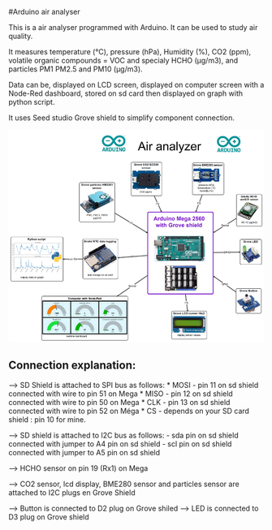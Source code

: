 #Arduino  air analyser

This is a air analyser programmed with Arduino. It can be used to study air quality.

It measures temperature (°C), pressure (hPa), Humidity (%), CO2 (ppm), volatile organic compounds = VOC and specialy HCHO (µg/m3), and particles PM1 PM2.5 and PM10 (µg/m3).

Data can be,  displayed on LCD screen, displayed on computer screen with a Node-Red dashboard, stored on sd card then displayed on graph with python script.

It uses Seed studio Grove shield to simplify component connection.

![](carte-english.png)

## Connection explanation:
 --> SD Shield is attached to SPI bus as follows:
    * MOSI - pin 11 on sd shield connected with wire to  pin 51 on  Mega
    * MISO - pin 12 on sd shield connected with wire to  pin 50 on Mega
    * CLK - pin 13 on sd shield connected with wire to  pin 52 on Méga
    * CS  - depends on your SD card shield : pin 10 for mine.
    
--> SD shield is attached to I2C bus as follows:
      - sda pin on sd shield connected with jumper to  A4 pin on sd shield
      - scl pin on sd shield connected with jumper to  A5 pin on sd shield
      
--> HCHO  sensor on pin 19 (Rx1) on Mega 

--> CO2 sensor, lcd display, BME280 sensor and particles sensor are attached to I2C plugs en Grove Shield

--> Button is connected to D2 plug on Grove shiled
--> LED is connected to D3 plug on Grove shield
 

